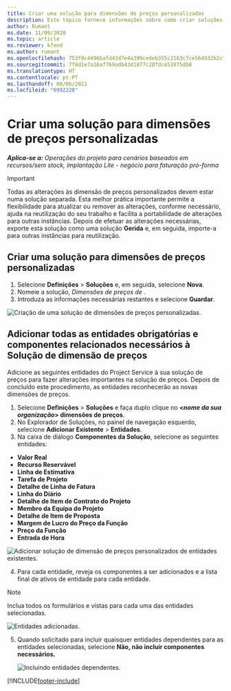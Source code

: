 ```yaml
---
title: Criar uma solução para dimensões de preços personalizadas
description: Este tópico fornece informações sobre como criar soluções para dimensões de preços personalizadas.
author: Rumant
ms.date: 11/09/2020
ms.topic: article
ms.reviewer: kfend
ms.author: rumant
ms.openlocfilehash: 753f0c4496bafd43d7e4a399cedeb355c2163c7ce56d932b2c786d5f2e672b6b
ms.sourcegitcommit: 7f8d1e7a16af769adb43d1877c28fdce53975db8
ms.translationtype: HT
ms.contentlocale: pt-PT
ms.lasthandoff: 08/06/2021
ms.locfileid: "6992220"
---
```

# <a name="create-a-solution-for-custom-pricing-dimensions"></a>Criar uma solução para dimensões de preços personalizadas

 _**Aplica-se a:** Operações do projeto para cenários baseados em recursos/sem stock, implantação Lite - negócio para faturação pró-forma_ 

>[!IMPORTANT]
>Todas as alterações às dimensão de preços personalizados devem estar numa solução separada. Esta melhor prática importante permite a flexibilidade para atualizar ou remover as alterações, conforme necessário, ajuda na reutilização do seu trabalho e facilita a portabilidade de alterações para outras instâncias. Depois de efetuar as alterações necessárias, exporte esta solução como uma solução **Gerida** e, em seguida, importe-a para outras instâncias para reutilização.

## <a name="create-a-solution-for-custom-pricing-dimensions"></a>Criar uma solução para dimensões de preços personalizadas

1.  Selecione **Definições** > **Soluções** e, em seguida, selecione **Nova**.
2.  Nomeie a solução, *Dimensões de preços de <your organization name>*.
3. Introduza as informações necessárias restantes e selecione **Guardar**.

  ![Criação de uma solução de dimensões de preços personalizadas.](./media/Creation-of-custom-pricing-dimension-solution.png)
 
## <a name="add-all-required-entities-and-related-components-to-the-pricing-dimension-solution"></a>Adicionar todas as entidades obrigatórias e componentes relacionados necessários à Solução de dimensão de preços

Adicione as seguintes entidades do Project Service à sua solução de preços para fazer alterações importantes na solução de preços. Depois de concluído este procedimento, as entidades reconhecerão as novas dimensões de preços.

1.  Selecione **Definições** > **Soluções** e faça duplo clique no **<*nome da sua organização*> dimensões de preços**.
2.  No Explorador de Soluções, no painel de navegação esquerdo, selecione **Adicionar Existente** > **Entidades**.
3.  Na caixa de diálogo **Componentes da Solução**, selecione as seguintes entidades:
 
   - **Valor Real**
   - **Recurso Reservável**
   - **Linha de Estimativa**
   - **Tarefa de Projeto**
   - **Detalhe de Linha de Fatura**
   - **Linha do Diário**
   - **Detalhe de Item de Contrato do Projeto**
   - **Membro da Equipa do Projeto**
   - **Detalhe de Item de Proposta**
   - **Margem de Lucro do Preço da Função**
   - **Preço da Função**
   - **Entrada de Hora**
 
   ![Adicionar solução de dimensão de preços personalizados de entidades existentes.](./media/Existing-entities-to-PD-solution.png)
 
 4. Para cada entidade, reveja os componentes a ser adicionados e a lista final de ativos de entidade para cada entidade. 

   >[!NOTE]
   > Inclua todos os formulários e vistas para cada uma das entidades selecionadas.

  ![Entidades adicionadas.](./media/solution-component-selection.png)


5.  Quando solicitado para incluir quaisquer entidades dependentes para as entidades selecionadas, selecione **Não, não incluir componentes necessários.**

    ![Incluindo entidades dependentes.](./media/Do-not-include-required.png)


[!INCLUDE[footer-include](../includes/footer-banner.md)]